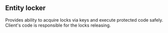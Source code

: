 <h2>Entity locker</h2>

Provides ability to acquire locks via keys and execute protected code safely.
Client's code is responsible for the locks releasing.